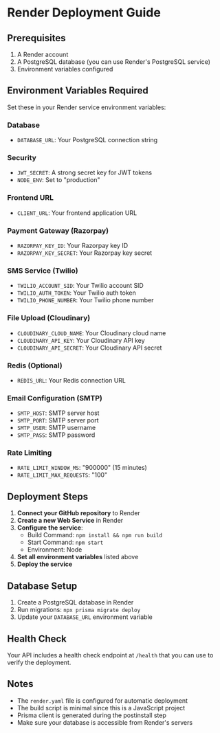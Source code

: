 # Render Deployment Guide

## Prerequisites

1. A Render account
2. A PostgreSQL database (you can use Render's PostgreSQL service)
3. Environment variables configured

## Environment Variables Required

Set these in your Render service environment variables:

### Database
- `DATABASE_URL`: Your PostgreSQL connection string

### Security
- `JWT_SECRET`: A strong secret key for JWT tokens
- `NODE_ENV`: Set to "production"

### Frontend URL
- `CLIENT_URL`: Your frontend application URL

### Payment Gateway (Razorpay)
- `RAZORPAY_KEY_ID`: Your Razorpay key ID
- `RAZORPAY_KEY_SECRET`: Your Razorpay key secret

### SMS Service (Twilio)
- `TWILIO_ACCOUNT_SID`: Your Twilio account SID
- `TWILIO_AUTH_TOKEN`: Your Twilio auth token
- `TWILIO_PHONE_NUMBER`: Your Twilio phone number

### File Upload (Cloudinary)
- `CLOUDINARY_CLOUD_NAME`: Your Cloudinary cloud name
- `CLOUDINARY_API_KEY`: Your Cloudinary API key
- `CLOUDINARY_API_SECRET`: Your Cloudinary API secret

### Redis (Optional)
- `REDIS_URL`: Your Redis connection URL

### Email Configuration (SMTP)
- `SMTP_HOST`: SMTP server host
- `SMTP_PORT`: SMTP server port
- `SMTP_USER`: SMTP username
- `SMTP_PASS`: SMTP password

### Rate Limiting
- `RATE_LIMIT_WINDOW_MS`: "900000" (15 minutes)
- `RATE_LIMIT_MAX_REQUESTS`: "100"

## Deployment Steps

1. **Connect your GitHub repository** to Render
2. **Create a new Web Service** in Render
3. **Configure the service**:
   - Build Command: `npm install && npm run build`
   - Start Command: `npm start`
   - Environment: Node
4. **Set all environment variables** listed above
5. **Deploy the service**

## Database Setup

1. Create a PostgreSQL database in Render
2. Run migrations: `npx prisma migrate deploy`
3. Update your `DATABASE_URL` environment variable

## Health Check

Your API includes a health check endpoint at `/health` that you can use to verify the deployment.

## Notes

- The `render.yaml` file is configured for automatic deployment
- The build script is minimal since this is a JavaScript project
- Prisma client is generated during the postinstall step
- Make sure your database is accessible from Render's servers 